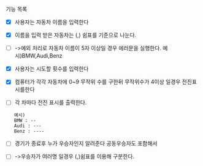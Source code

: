 기능 목록
- [x] 사용자는 자동차 이름을 입력한다
    

- [x] 이름을 입력 받은 자동차는 (,) 쉼표를 기준으로 나눈다.
- [ ] ->예외 처리로 자동차 이름이 5자 이상일 경우 에러문을 실행한다.
    예시)BMW,Audi,Benz

- [x] 사용자는 시도할 횟수를 입력한다

- [x] 컴퓨터가 각각 자동차에 0~9 무작위 수를 구한뒤 무작위수가 4이상 일경우 전진표시를한다

- [ ] 각 차마다 전진 표시를 출력한다.
 ```
    예시)
    BMW : --
    Audi : ---
    Benz : ----
```
- [ ] 경기가 종료후 누가 우승자인지 알려준다 공동우승자도 포함해서
- [ ] ->우승자가 여러명 일경우 (,)쉼표를 이용해 구분한다. 
       


